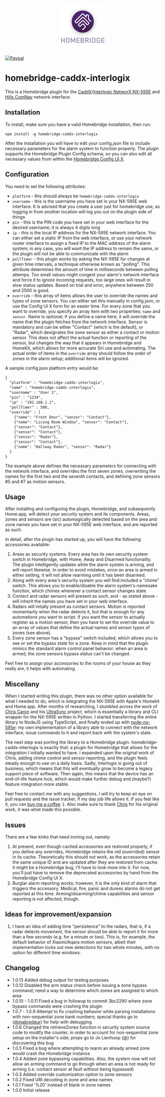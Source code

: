 
<p align="center">

<img src="https://github.com/homebridge/branding/raw/master/logos/homebridge-wordmark-logo-vertical.png" width="150">

[![Paypal](https://img.shields.io/badge/paypal-donate-green.svg)](https://paypal.me/flareman?locale.x=en_US)

</p>

# homebridge-caddx-interlogix

This is a Homebridge plugin for the [CaddX](https://caddx.gr/product/nx-595e/)/[Interlogic NetworX NX-595E](https://www.interlogix.com/intrusion/product/networx-ip-communication-module) and [Hills ComNav](https://www.hills.com.au/p/fire_security/alarms_intrusion/expansion_modules/Hills-Comnav/S2096A) network interface.


## Installation

To install, make sure you have a valid Homebridge installation, then run:

```
npm install -g homebridge-caddx-interlogix
```

After the installation you will have to edit your config.json file to include necessary parameters for the alarm system to function properly. The plugin supports the Homebridge Plugin Config schema, so you can also edit all necessary values from within the [Homebridge Config UI X](https://github.com/oznu/homebridge-config-ui-x).

## Configuration

You need to set the following attributes:

* `platform` - this should always be `homebridge-caddx-interlogix`
* `username` - this is the username you have set in your NX-595E web interface. It is advised that you create a user just for homebridge use, as logging in from another location will log you out on the plugin side of things
* `pin` - this is the PIN code you have set in your web interface for the desired username; it is always 4 digits long
* `ip` - this is the local IP address for the NX-595E network interface. You can either set a static IP from the web interface, or use your network router interface to assign a fixed IP to the MAC address of the alarm system; in any case, you will want the IP address to remain the same, or the plugin will not be able to communicate with the alarm
* `pollTimer` - this plugin works by asking the NX-595E for changes at given time intervals, a technique otherwise known as "polling". This attribute determines the amount of time in milliseconds between polling attemps. Too small values might congest your alarm's network interface and force it to ignore incoming requests, too large ones will result in slow status updates. Based on trial and error, anywhere between 250 and 2500 is good.
* `override` - this array of items allows the user to override the names and types of zone sensors. You can either set this manually in config.json, or use the Config UI X form for an easier time. For every zone that you want to override, you specify an array item with two properties: `name` and `sensor`. Name is optional; if you define a name here, it will override the name that the plugin fetches from the network interface. Sensor is mandatory and can be either "Contact" (which is the default), or "Radar", which designates the zone sensor as either a contact or motion sensor. This does not affect the actual function or reporting of the sensor, but changes the way that it appears in Homebridge and HomeKit, which allows for more accurate Siri use and automating. The actual order of items in the `override` array should follow the order of zones in the alarm setup; additional items will be ignored.


A sample config.json platform entry would be:
```
{
  "platform" : "homebridge-caddx-interlogix",
  "name" : "homebridge-caddx-interlogix",
  "username" : "User 1",
  "pin" : "1234",
  "ip" : "192.168.1.1",
  "pollTimer" : 500,
  "override" : [
    {"name": "Front Door", "sensor": "Contact"},
    {"name": "Living Room Window", "sensor": "Contact"},
    {"sensor": "Contact"},
    {"sensor": "Contact"},
    {"sensor": "Radar"},
    {"sensor": "Contact"},
    {"name": "Hallway Radar", "sensor": "Radar"}
  ]
}
```

The example above defines the necessary parameters for connecting with the network interface, and overrides the first seven zones, overwriting the names for the first two and the seventh contacts, and defining zone sensors \#5 and \#7 as motion sensors.

## Usage

After installing and configuring the plugin, Homebridge, and subsequently Home.app, will detect your security system and its components. Areas, zones and sensors are (sic) automagically detected based on the area and zone names you have set in your NX-595E web interface, and are reported as such.

In detail, after the plugin has started up, you will have the following accessories available:

1. Areas as security systems. Every area has its own security system switch in Homebridge, with Home, Away and Disarmed functionality. The plugin intelligently updates while the alarm system is arming, and will report likewise. In order to avoid mistakes, once an area is armed in either setting, it will not allow rearming until it has been disarmed.
2. Along with every area's security system you will find included a "chime" switch. This allows you to enable/disable the alarm system's namesake function, which chimes whenever a contact sensor changes state.
3. Contact and radar sensors will present as such, and - as stated above - will inherit the names you have set in your web interface.
4. Radars will initally present as contact sensors. Motion is reported momentarily when the radar detects it, but that is enough for any automations you want to script. If you want the sensor to actually register as a motion sensor, then you have to set the override value to an array of values that define the actual names and sensor types of zones (see above).
5. Every zone sensor has a "bypass" switch included, which allows you to see or set the bypass state for a zone. Keep in mind that the plugin mimics the standard alarm control panel behavior: when an area is armed, the zone sensors bypass status can't be changed.

Feel free to assign your accessories to the rooms of your house as they really are, it helps with automating.

## Miscellany

When I started writing this plugin, there was no other option available for what I needed to do, which is integrating the NX-595E with Apple's Homekit and Home.app. After months of researching, I stumbled across the work of [Chris Caron](https://github.com/caronc) and his [UltraSync](https://github.com/caronc/ultrasync) project, which is essentially a library and CLI wrapper for the NX-595E written in Python. I started transferring the entire library to NodeJS using TypeScript, and finally ended up with [node-nx-595e](https://github.com/flareman/node-nx-595e): my own implementation of a library able to connect with the network interface, issue commands to it and report back with the system's state.

The next step was porting the library to a Homebridge plugin. homebridge-caddx-interlogix is exactly that: a plugin for Homebridge that allows for the integration I initially wanted to have. I expanded upon the original work of Chris, adding chime control and sensor reporting, and the plugin feels steady enough to use on a daily basis. Sadly, Interlogix is going out of business, which means that this will eventually grow to become a legacy support piece of software. Then again, this means that the device has an end-of-life feature lock, which would make further debug and (maybe?) feature integration more stable.

Feel free to contact me with any suggestions. I will try to keep an eye on pull requests and the issue tracker, if my day job life allows it. If you feel like it, you can [buy me a coffee](https://paypal.me/flareman?locale.x=en_US) :). Also make sure to thank [Chris](https://github.com/caronc) for his original work, it was what made this possible.

## Issues
There are a few kinks that need ironing out, namely:

1. At present, even though cached accessories are restored properly, if you define any overrides, Homebridge retains the old (overrided) sensor in its cache. Theoretically this should not work, as the accessories retain the same unique ID and are updated after they are restored from cache. It might be a Homebridge bug, I'll have to look more into it. For now, you'll just have to remove the deprecated accessories by hand from the Homebridge Config UI X.
2. Burglar alarm reporting works; however, it is the only kind of alarm that triggers the accessory. Medical, fire, panic and duress alarms do not get reported at this time. Arming/disarming/chime capabilities and sensor reporting is not affected, though.

## Ideas for improvement/expansion
1. I have an idea of adding time "persistence" to the radars, that is, if a radar detects movement, the sensor should be able to report it for more than a few seconds (e.g. for a minute or two). This is, for example, the default behavior of Xiaomi/Aqara motion sensors, albeit their implementation locks out new detections for two whole minutes, with no option for different time windows.

## Changelog

* 1.0.13 Added debug output for testing purposes
* 1.0.12 Disabled the arm status check before issuing a zone bypass command; need a way to determine which zones are assigned to which area
* 1.0.10 - 1.0.11 Fixed a bug in followup to commit 3bc2290 where zone bypass commands were crashing the plugin
* 1.0.7 - 1.0.9 Attempt to fix crashing behavior while parsing installations with non-sequential zone bank numbers; special thanks go to  ([@mabrodeur](https://github.com/mabrodeur)) for help with debugging
* 1.0.6 Changed the retrieveZones function in security system source code to modify the counter, in order to account for non-sequential zone setup on the installer's side; props go to Jo Lienhoop ([@](https://github.com/JoHoop)) for discovering this bug
* 1.0.5 Fixed a bug where attempting to rearm an already armed zone would crash the Homebridge instance
* 1.0.4 Added zone bypassing capabilities. Also, the system now will not allow an arming command to go through when an area is not ready for arming (i.e. contact sensor at fault without being bypassed)
* 1.0.3 Added override customization option to zone sensors
* 1.0.2 Fixed URI decoding in zone and area names
* 1.0.1 Fixed '%20' instead of blank in zone names
* 1.0.0 Initial release
